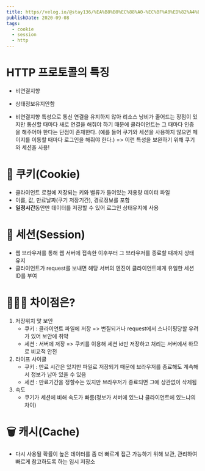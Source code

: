 ```yaml
---
title: https//velog.io/@stay136/%EA%B8%B0%EC%88%A0-%EC%BF%A0%ED%82%A4%EC%99%80-%EC%84%B8%EC%85%98%EC%9D%98-%EC%B0%A8%EC%9D%B4
publishDate: 2020-09-08
tags: 
  - cookie 
  - session
  - http
---
```

# HTTP 프로토콜의 특징
- 비연결지향
- 상태정보유지안함

- 비연결지향 특성으로 통신 연결을 유지하지 않아 리소스 낭비가 줄어드는 장점이 있지만 통신할 때마다 새로 연결을 해줘야 하기 때문에 클라이언트는 그 때마다 인증을 해주어야 한다는 단점이 존재한다.
        (예를 들어 쿠기와 세션을 사용하지 않으면 페이지를 이동할 때마다 로그인을 해줘야 한다.)
    => 이런 특성을 보완하기 위해 쿠기와 세션을 사용!

# 🍪 쿠키(Cookie)
- 클라이언트 로컬에 저장되는 키와 밸류가 들어있는 저용량 데이터 파일
- 이름, 값, 만료날짜(쿠기 저장기간), 경로정보를 포함
- **일정시간**동안만 데이터를 저장할 수 있어 로그인 상태유지에 사용

# 🔑 세션(Session)
 - 웹 브라우저를 통해 웹 서버에 접속한 이후부터 그 브라우저를 종료할 때까지 상태 유지
 - 클라이언트가 request를 보내면 해당 서버의 엔진이 클라이언트에게 유일한 세션 ID를 부여

# 🤷🏻‍♀️ 차이점은?
1. 저장위치 맟 보안
    - 쿠키 : 클라이언트 파일에 저장 => 변질되거나 request에서 스나이핑당할 우려가 있어 보안에 취약
    - 세션 : 서버에 저장 => 쿠키를 이용해 세션 id만 저장하고 처리는 서버에서 하므로 비교적 안전
2. 라이프 사이클
    - 쿠키 : 만료 시간은 있지만 파일로 저장되기 때문에 브라우저를 종료해도 계속해서 정보가 남아 있을 수 있음
    - 세션 : 만료기간을 정할수는 있지만 브라우저가 종료되면 그에 상관없이 삭제됨
3. 속도
    - 쿠기가 세션에 비해 속도가 빠름(정보가 서버에 있느냐 클라이언트에 있느냐의 차이)

# 🗑 캐시(Cache)
- 다시 사용될 확률이 높은 데이터를 좀 더 빠르게 접근 가능하기 위해 보관, 관리하여 빠르게 참고하도록 하는 임시 저장소
